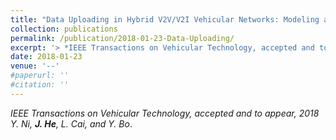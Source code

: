 ```yaml
---
title: "Data Uploading in Hybrid V2V/V2I Vehicular Networks: Modeling and Cooperative Strategy"
collection: publications
permalink: /publication/2018-01-23-Data-Uploading/
excerpt: '> *IEEE Transactions on Vehicular Technology, accepted and to appear, 2018*<br>*Y. Ni, **J. He**, L. Cai, and Y. Bo*.'
date: 2018-01-23
venue: '--'
#paperurl: ''
#citation: ''
---
```

*IEEE Transactions on Vehicular Technology, accepted and to appear, 2018*  
*Y. Ni, **J. He**, L. Cai, and Y. Bo*.